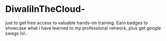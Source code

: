 # DiwaliInTheCloud-
just to get free access to valuable hands-on training. Earn badges to showcase what i have learned to my professional network, plus get google swags lol..
